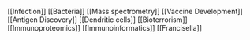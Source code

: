 [[Infection]]
[[Bacteria]]
[[Mass spectrometry]]
[[Vaccine Development]]
[[Antigen Discovery]]
[[Dendritic cells]]
[[Bioterrorism]]
[[Immunoproteomics]]
[[Immunoinformatics]]
[[Francisella]]
